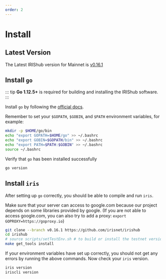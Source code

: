 ```yaml
---
order: 2
---
```


# Install

## Latest Version

The Latest IRIShub version for Mainnet is [v0.16.1](https://github.com/irisnet/irishub/releases/latest)

## Install `go`

::: tip
**Go 1.12.5+** is required for building and installing the IRIShub software.
:::

Install `go` by following the [official docs](https://golang.org/doc/install).

Remember to set your `$GOPATH`, `$GOBIN`, and `$PATH` environment variables, for example:

```bash
mkdir -p $HOME/go/bin
echo "export GOPATH=$HOME/go" >> ~/.bashrc
echo "export GOBIN=$GOPATH/bin" >> ~/.bashrc
echo "export PATH=$PATH:$GOBIN" >> ~/.bashrc
source ~/.bashrc
```

Verify that `go` has been installed successfully

```bash
go version
```

## Install `iris`

After setting up `go` correctly, you should be able to compile and run `iris`.

Make sure that your server can access to google.com because our project depends on some libraries provided by google. (If you are not able to access google.com, you can also try to add a proxy: `export GOPROXY=https://goproxy.io`)

```bash
git clone --branch v0.16.1 https://github.com/irisnet/irishub
cd irishub
# source scripts/setTestEnv.sh # to build or install the testnet version
make get_tools install
```

If your environment variables have set up correctly, you should not get any errors by running the above commands.
Now check your `iris` version.

```bash
iris version
iriscli version
```
